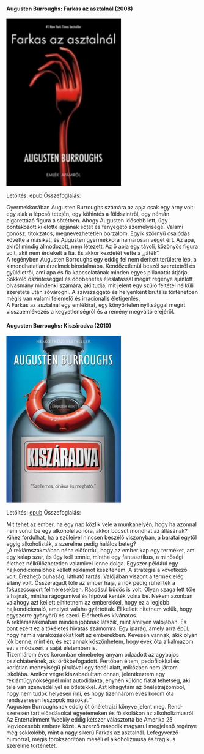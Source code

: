 #### <a name="id_977">Augusten Burroughs: Farkas az asztalnál (2008)</a>
<img src="https://github.com/BercziSandor/calibre_lib/raw/main/Augusten%20Burroughs/Farkas%20az%20asztalnal%20%28977%29/cover.jpg" alt="cover" width="300"/>

Letöltés: [epub](https://github.com/BercziSandor/calibre_lib/raw/main/Augusten%20Burroughs/Farkas%20az%20asztalnal%20%28977%29/Farkas%20az%20asztalnal%20-%20Augusten%20Burroughs.epub)
Összefoglalás:
<div>
<p>Gyermekkorában ​Augusten Burroughs számára az apja csak egy árny volt: egy alak a lépcső tetején, egy köhintés a földszintről, egy némán cigarettázó figura a sötétben. Ahogy Augusten idősebb lett, úgy bontakozott ki előtte apjának sötét és fenyegető személyisége. Valami gonosz, titokzatos, megnevezhetetlen borzalom. Egyik szörnyű csalódás követte a másikat, és Augusten gyermekkora hamarosan véget ért. Az apa, akiről mindig álmodozott, nem létezett. Az ő apja egy távoli, közönyös figura volt, akit nem érdekelt a fia. És akkor kezdetét vette a „játék”.<br>A regényben Augusten Borroughs egy eddig fel nem derített területre lép, a kimondhatatlan érzelmek birodalmába. Kendőzetlenül beszél szeretetről és gyűlöletről, ami apa és fia kapcsolatának minden egyes pillanatát átjárja. Sokkoló őszinteséggel és döbbenetes éleslátással megírt regénye ajánlott olvasmány mindenki számára, aki tudja, mit jelent egy szülő feltétel nélküli szeretete után sóvárogni. A szívszaggató és helyenként brutális történetben mégis van valami felemelő és irracionális életigenlés.<br>A Farkas az asztalnál egy emlékirat, egy könyörtelen nyíltsággal megírt visszaemlékezés a kegyetlenségről és a remény megváltó erejéről.</p></div>

#### <a name="id_968">Augusten Burroughs: Kiszáradva (2010)</a>
<img src="https://github.com/BercziSandor/calibre_lib/raw/main/Augusten%20Burroughs/Kiszaradva%20%28968%29/cover.jpg" alt="cover" width="300"/>

Letöltés: [epub](https://github.com/BercziSandor/calibre_lib/raw/main/Augusten%20Burroughs/Kiszaradva%20%28968%29/Kiszaradva%20-%20Augusten%20Burroughs.epub)
Összefoglalás:
<div>
<p>Mit ​tehet az ember, ha egy nap közlik vele a munkahelyén, hogy ha azonnal nem vonul be egy alkoholelvonóra, akkor búcsút mondhat az állásának? Kihez fordulhat, ha a szüleivel nincsen beszélő viszonyban, a barátai egytől egyig alkoholisták, a szerelme pedig halálos beteg?<br>„A reklámszakmában néha előfordul, hogy az ember kap egy terméket, ami egy kalap szar, és úgy kell tennie, mintha egy fantasztikus, a minőségi élethez nélkülözhetetlen valamivel lenne dolga. Egyszer például egy hajkondicionálóhoz kellett reklámot készítenem. A stratégia a következő volt: Érezhető puhaság, látható tartás. Valójában vi­szont a termék elég silány volt. Összeragadt tőle az ember haja, a nők pedig rühellték a fókuszcsoport felmérésekben. Ráadásul büdös is volt. Olyan szaga lett tőle a hajnak, mintha rágógumival és hipóval kenték volna be. Nekem azonban valahogy azt kellett elhitetnem az emberekkel, hogy ez a legjobb hajkondicionáló, amelyet valaha gyártottak. El kellett hitetnem velük, hogy egy­szerre gyönyörű és szexi. Elérhető és kívánatos.<br>A reklámszakmában minden jobbnak látszik, mint amilyen valójában. És pont ezért ez a tökéletes hivatás számomra. Egy iparág, amely arra épül, hogy hamis várakozásokat kelt az emberekben. Kevesen vannak, akik olyan jók benne, mint én, és ezt annak köszönhetem, hogy évek óta alkalmazom ezt a módszert a saját életemben is.<br>Tizenhárom éves koromban elmebeteg anyám odaadott az agybajos pszichiáterének, aki örökbefogadott. Fertőben éltem, pedofilokkal és korlátlan mennyiségű pirulával egy fedél alatt, miközben nem jártam iskolába. Amikor végre kiszabadultam onnan, jelentkeztem egy reklámügynökségnél mint autodidakta, enyhén különc fiatal tehetség, aki tele van szenvedéllyel és ötletekkel. Azt kihagytam az önéletrajzomból, hogy nem tudok helyesen írni, és hogy tizenhárom éves korom óta rendszeresen leszopok másokat.”<br>Augusten Burroughsnak eddig öt önéletrajzi könyve jelent meg. Rend­szeresen tart előadásokat egyetemeken és főiskolákon az alkoholizmusról. Az Entertainment Weekly eddig kétszer választotta be Amerika 25 legviccesebb embere közé. A szer­ző második magyarul megjelenő regénye még sokkolóbb, mint a nagy sikerű Farkas az asztalnál. Lefegy­verző humorral, mégis torokszorítóan meséli el alkoholizmusa és tragikus szerelme történetét.</p></div>

